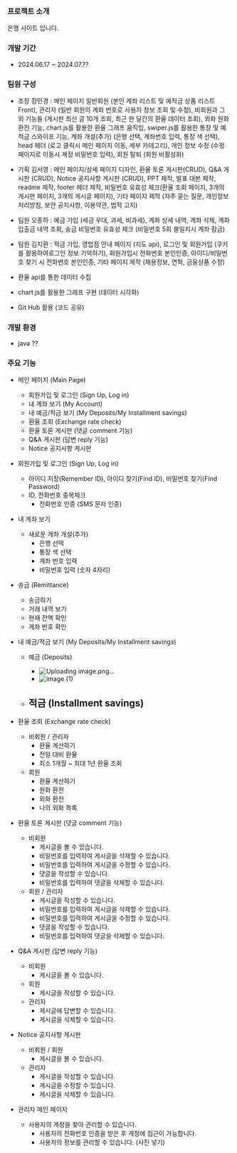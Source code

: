 ### 프로젝트 소개

은행 사이트 입니다.


### 개발 기간

- 2024.06.17 ~ 2024.07.??


### 팀원 구성

- 조장 장민경 : 메인 페이지 일반회원 (본인 계좌 리스트 및 예적금 상품 리스트 Front), 관리자 (일반 회원의 계좌 번호로 사용자 정보 조회 및 수정), 비회원과 그 외 기능들 (게시판 최신 글 10개 조회, 최근 한 달간의 환율 데이터 조회), 외화 원화 환전 기능, chart.js를 활용한 환율 그래프 움직임, swiper.js를 활용한 통장 및 예적금 스와이프 기능, 계좌 개설(추가) (은행 선택, 계좌번호 입력, 통장 색 선택), head 헤더 (로고 클릭시 메인 페이지 이동, 세부 카테고리), 개인 정보 수정 (수정 페이지로 이동시 계정 비밀번호 입력), 회원 탈퇴 (회원 비활성화)
- 기획 김서영 : 메인 페이지/상세 페이지 디자인, 환율 토론 게시판(CRUD), Q&A 게시판 (CRUD), Notice 공지사항 게시판 (CRUD), PPT 제작, 발표 대본 제작, readme 제작, footer 헤더 제작, 비밀번호 유효성 체크(환율 조회 페이지, 3개의 게시판 페이지, 3개의 게시글 페이지), 기타 페이지 제작 (자주 묻는 질문, 개인정보 처리방침, 보안 공지사항, 이용약관, 법적 고지)
- 팀원 오종하 : 예금 가입 (세금 우대, 과세, 비과세), 계좌 상세 내역, 계좌 삭제, 계좌 입출금 내역 조회, 송금 비밀번호 유효성 체크 (비밀번호 5회 불일치시 계좌 잠금)
- 팀원 김지환 : 적금 가입, 영업점 안내 페이지 (지도 api), 로그인 및 회원가입 (쿠키를 활용하여로그인 정보 기억하기), 회원가입시 전화번호 본인인증, 아이디/비밀번호 찾기 시 전화번호 본인인증, 기타 페이지 제작 (채용정보, 연혁, 금융상품 수정)

- 환율 api를 통한 데이터 수집
- chart.js를 활용한 그래프 구현 (데이터 시각화)
- Git Hub 활용 (코드 공유)


### 개발 환경

- java ??


### 주요 기능

- 메인 페이지 (Main Page)
    - 회원가입 및 로그인 (Sign Up, Log in)
    - 내 계좌 보기 (My Account)
    - 내 예금/적금 보기 (My Deposits/My Installment savings)
    - 환율 조회 (Exchange rate check)
    - 환율 토론 게시판 (댓글 comment 기능)
    - Q&A 게시판 (답변 reply 기능)
    - Notice 공지사항 게시판

- 회원가입 및 로그인 (Sign Up, Log in)
    - 아이디 저장(Remember ID), 아이디 찾기(Find ID), 비밀번호 찾기(Find Password)
    - ID, 전화번호 중복체크
        - 전화번호 인증 (SMS 문자 인증)

- 내 계좌 보기
    - 새로운 계좌 개설(추가)
        - 은행 선택
        - 통장 색 선택
        - 계좌 번호 입력
        - 비밀번호 입력 (숫자 4자리)

- 송금 (Remittance)
    - 송금하기
    - 거래 내역 보기
    - 현재 잔액 확인
    - 계좌 번호 확인

- 내 예금/적금 보기 (My Deposits/My Installment savings)
    - 예금 (Deposits)
        - ![Uploading image.png…]()
        - ![image (1)](https://github.com/user-attachments/assets/4678221d-e99d-49a6-a12a-982565fe5d71)

    - 적금 (Installment savings)
        - 

- 환율 조회 (Exchange rate check)
    - 비회원 / 관리자
        - 환율 계산하기
        - 전일 대비 환율
        - 최소 1개월 ~ 최대 1년 환율 조회
    - 회원
        - 환율 계산하기
        - 원화 환전
        - 외화 환전
        - 나의 외화 목록

- 환율 토론 게시판 (댓글 comment 기능)
    - 비회원
        - 게시글을 볼 수 있습니다.
        - 비밀번호를 입력하여 게시글을 삭제할 수 있습니다.
        - 비밀번호를 입력하여 게시글을 수정할 수 있습니다.
        - 댓글을 작성할 수 있습니다.
        - 비밀번호를 입력하여 댓글을 삭제할 수 있습니다.
    - 회원 / 관리자
        - 게시글을 작성할 수 있습니다.
        - 비밀번호를 입력하여 게시글을 삭제할 수 있습니다.
        - 비밀번호를 입력하여 게시글을 수정할 수 있습니다.
        - 댓글을 작성할 수 있습니다.
        - 비밀번호를 입력하여 댓글을 삭제할 수 있습니다.

- Q&A 게시판 (답변 reply 기능)
    - 비회원
        - 게시글을 볼 수 있습니다.
    - 회원
        - 게시글을 작성할 수 있습니다.
    - 관리자
        - 게시글에 답변할 수 있습니다.
        - 게시글을 삭제할 수 있습니다.

- Notice 공지사항 게시판
    - 비회원 / 회원
        - 게시글을 볼 수 있습니다.
    - 관리자
        - 게시글을 작성할 수 있습니다.
        - 게시글을 수정할 수 있습니다.
        - 게시글을 삭제할 수 있습니다.

- 관리자 메인 페이지
    - 사용자의 계정을 찾아 관리할 수 있습니다.
        - 사용자의 전화번호 인증을 받은 후 계정에 접근이 가능합니다.
        - 사용자의 정보를 관리할 수 있습니다. (사진 넣기)
